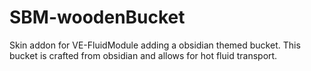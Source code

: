# SBM-woodenBucket
Skin addon for VE-FluidModule adding a obsidian themed bucket. This bucket is crafted from obsidian and allows for hot fluid transport.